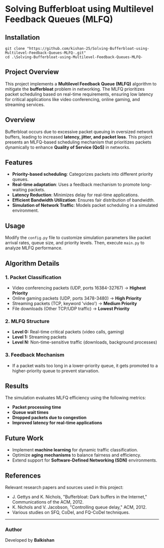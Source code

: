 # Solving Bufferbloat using Multilevel Feedback Queues (MLFQ)

## Installation
```
git clone "https://github.com/kishan-25/Solving-Bufferbloat-using-Multilevel-Feedback-Queues-MLFQ-.git"
cd .\Solving-Bufferbloat-using-Multilevel-Feedback-Queues-MLFQ-
```

## Project Overview
This project implements a **Multilevel Feedback Queue (MLFQ)** algorithm to mitigate the **bufferbloat** problem in networking. The MLFQ prioritizes packet scheduling based on real-time requirements, ensuring low latency for critical applications like video conferencing, online gaming, and streaming services.

## Overview
Bufferbloat occurs due to excessive packet queuing in oversized network buffers, leading to increased **latency, jitter, and packet loss**. This project presents an MLFQ-based scheduling mechanism that prioritizes packets dynamically to enhance **Quality of Service (QoS)** in networks.

## Features
- **Priority-based scheduling**: Categorizes packets into different priority queues.
- **Real-time adaptation**: Uses a feedback mechanism to promote long-waiting packets.
- **Latency Reduction**: Minimizes delay for real-time applications.
- **Efficient Bandwidth Utilization**: Ensures fair distribution of bandwidth.
- **Simulation of Network Traffic**: Models packet scheduling in a simulated environment.

## Usage
Modify the `config.py` file to customize simulation parameters like packet arrival rates, queue size, and priority levels. Then, execute `main.py` to analyze MLFQ performance.

## Algorithm Details
### 1. **Packet Classification**
   - Video conferencing packets (UDP, ports 16384-32767) → **Highest Priority**
   - Online gaming packets (UDP, ports 3478-3480) → **High Priority**
   - Streaming packets (TCP, keyword 'video') → **Medium Priority**
   - File downloads (Other TCP/UDP traffic) → **Lowest Priority**

### 2. **MLFQ Structure**
   - **Level 0:** Real-time critical packets (video calls, gaming)
   - **Level 1:** Streaming packets
   - **Level N:** Non-time-sensitive traffic (downloads, background processes)

### 3. **Feedback Mechanism**
   - If a packet waits too long in a lower-priority queue, it gets promoted to a higher-priority queue to prevent starvation.

## Results
The simulation evaluates MLFQ efficiency using the following metrics:
- **Packet processing time**
- **Queue wait times**
- **Dropped packets due to congestion**
- **Improved latency for real-time applications**

## Future Work
- Implement **machine learning** for dynamic traffic classification.
- Optimize **aging mechanisms** to balance fairness and efficiency.
- Extend support for **Software-Defined Networking (SDN)** environments.

## References
Relevant research papers and sources used in this project:
- J. Gettys and K. Nichols, "Bufferbloat: Dark buffers in the Internet," Communications of the ACM, 2012.
- K. Nichols and V. Jacobson, "Controlling queue delay," ACM, 2012.
- Various studies on SFQ, CoDel, and FQ-CoDel techniques.

---
### Author
Developed by **Balkishan**
